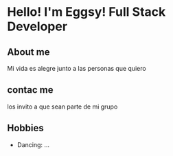 # Hello! I'm Eggsy! Full Stack Developer

## About me
Mi vida es alegre junto a las personas que quiero
## contac me
los invito a que sean parte de mi grupo
## Hobbies
- Dancing: ...
